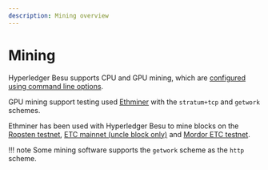 ```yaml
---
description: Mining overview
---
```


# Mining

Hyperledger Besu supports CPU and GPU mining, which are
[configured using command line options](../HowTo/Configure/Configure-Mining.md).

GPU mining support testing used [Ethminer](https://github.com/ethereum-mining/ethminer) with the
`stratum+tcp` and `getwork` schemes.

Ethminer has been used with Hyperledger Besu to mine blocks on the [Ropsten testnet](https://ropsten.etherscan.io/address/0x2f14582947E292a2eCd20C430B46f2d27CFE213c#mine), [ETC mainnet (uncle block only)](https://etc.tokenview.com/en/uncleblock/10555173) and [Mordor ETC testnet](https://blockscout.com/etc/mordor/address/0x2f14582947E292a2eCd20C430B46f2d27CFE213c/validations).

!!! note
    Some mining software supports the `getwork` scheme as the `http` scheme.
